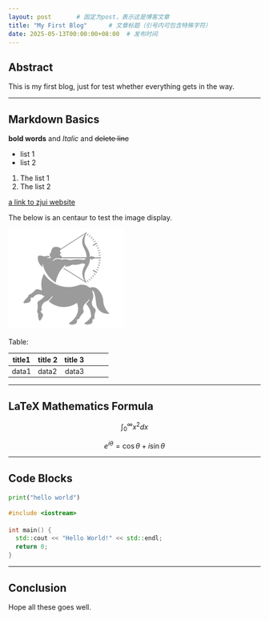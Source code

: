 ```yaml
---
layout: post       # 固定为post，表示这是博客文章
title: "My First Blog"      # 文章标题（引号内可包含特殊字符）
date: 2025-05-13T00:00:00+08:00  # 发布时间
---
```


## Abstract

This is my first blog, just for test whether everything gets in the way. 

---

## Markdown Basics

**bold words** and *Italic* and ~~delete line~~

- list 1
- list 2

1. The list 1
2. The list 2

[a link to zjui website](https://www.intl.zju.edu.cn)

The below is an centaur to test the image display.

![an image](/images/blog_imgs/my-first-blog/test_img.png)



Table:

| title1 | title 2 | title 3 |      |      |      |
| ------ | ------- | ------: | ---- | ---- | ---- |
| data1  | data2   |   data3 |      |      |      |

---

## LaTeX Mathematics Formula

$$
\int_0^{\infty} x^2 dx
$$

$$
e^{i\theta} = \cos{\theta} + i\sin{\theta}
$$

---

## Code Blocks

```python
print("hello world")
```

```cpp
#include <iostream>

int main() {
  std::cout << "Hello World!" << std::endl;
  return 0;
}
```

---

## Conclusion

Hope all these goes well.

